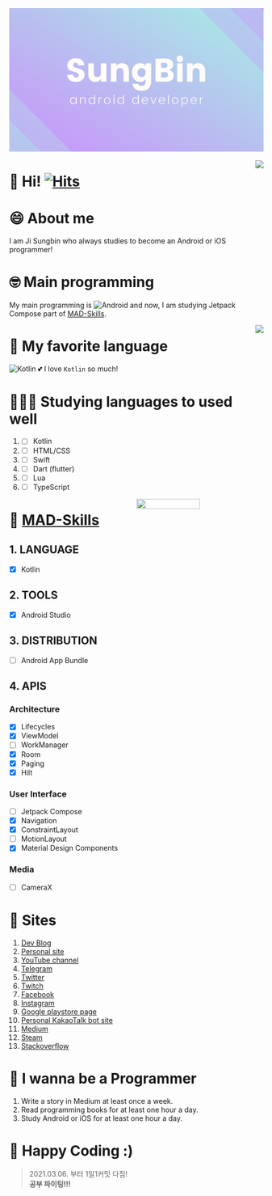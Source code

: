 [![banner](SungBin.png)](https://github.com/jisungbin/fashion-guide)

<img align="right" src="https://github-readme-stats.vercel.app/api?username=jisungbin&show_icons=true" />

# 👋 Hi! [![Hits](https://hits.seeyoufarm.com/api/count/incr/badge.svg?url=https%3A%2F%2Fgithub.com%2Fjisungbin%2Fjisungbin&count_bg=%2396D667&title_bg=%23555555&icon=ghostery.svg&icon_color=%23FFFFFF&title=see+my+profile&edge_flat=false)](https://hits.seeyoufarm.com)

# 😄 About me
I am Ji Sungbin who always studies to become an Android or iOS programmer!

# 🤓 Main programming
My main programming is ![Android](https://img.shields.io/badge/-Android-00c717?style=for-the-badge&logo=android&logoColor=fff) and now, I am studying Jetpack Compose part of [MAD-Skills](https://developer.android.com/modern-android-development).

<img align="right" src="https://github-readme-stats.vercel.app/api/top-langs/?username=jisungbin&layout=compact&hide=python,css" />

# 🥰 My favorite language
![Kotlin](https://img.shields.io/badge/-Kotlin-0095d5?style=for-the-badge&logo=kotlin&logoColor=fff) 💕 I love `Kotlin` so much!

# 👨🏻‍💻 Studying languages to used well
1. - [ ] Kotlin
2. - [ ] HTML/CSS
3. - [ ] Swift
4. - [ ] Dart (flutter)
5. - [ ] Lua
6. - [ ] TypeScript

<img align="right" src="https://wakatime.com/share/@jisungbin/837b5c9e-8147-4a34-acd7-2292b3a33978.png" height="50%" width="50%" />

# 🤪 [MAD-Skills](https://developer.android.com/modern-android-development)
## 1. LANGUAGE
- [x] Kotlin

## 2. TOOLS
- [x] Android Studio

## 3. DISTRIBUTION
- [ ] Android App Bundle

## 4. APIS
### Architecture
- [x] Lifecycles
- [x] ViewModel
- [ ] WorkManager
- [x] Room
- [x] Paging
- [x] Hilt

### User Interface
- [ ] Jetpack Compose
- [x] Navigation
- [x] ConstraintLayout
- [ ] MotionLayout
- [x] Material Design Components

### Media
- [ ] CameraX

# 🔗 Sites
1. [Dev Blog](https://sungbin.me)
2. [Personal site](https://sungb.in)
3. [YouTube channel](https://www.youtube.com/channel/UChubzljAKmAZQ65VFyR7cYA)
4. [Telegram](https://t.me/sungbin5304)
5. [Twitter](https://twitter.com/sungbin_dev)
6. [Twitch](https://www.twitch.tv/sungbin5304)
7. [Facebook](https://www.facebook.com/profile.php?id=100013373946772)
8. [Instagram](https://www.instagram.com/sungbin__5304)
9. [Google playstore page](https://play.google.com/store/apps/dev?id=5527691348431041833)
10. [Personal KakaoTalk bot site](https://zmobot.xyz)
11. [Medium](https://jisungbin.medium.com)
12. [Steam](https://steamcommunity.com/id/sungbin5304/)
13. [Stackoverflow](https://stackoverflow.com/users/14299073/jisungbin?tab=profile)

# 🙏 I wanna be a Programmer
1. Write a story in Medium at least once a week.
2. Read programming books for at least one hour a day.
3. Study Android or iOS for at least one hour a day.

# 🤗 Happy Coding :)
> 2021.03.06. 부터 1일1커밋 다짐!<br/>
> **공부 파이팅!!!**
